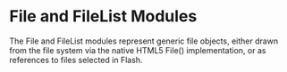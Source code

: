File and FileList Modules
=========================

The File and FileList modules represent generic file objects,
either drawn from the file system via the native HTML5 File()
implementation, or as references to files selected in Flash.